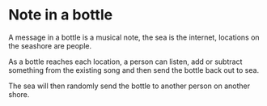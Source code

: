 # Note in a bottle
A message in a bottle is a musical note, 
the sea is the internet, 
locations on the seashore are people. 

As a bottle reaches each location, 
a person can listen, add or subtract 
something from the existing song 
and then send the bottle back out to sea. 

The sea will then randomly send the bottle 
to another person on another shore.
